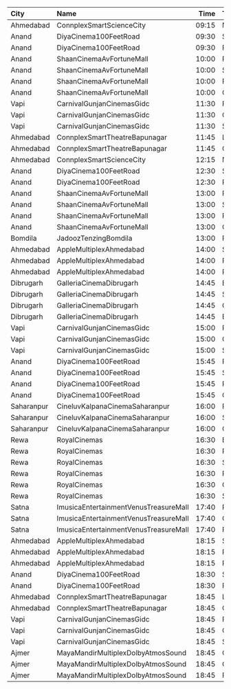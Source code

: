 | City       | Name                                  |  Time | Type            | Price | Capacity | Booked |
| :--------- | :------------------------------------ | ----: | :-------------- | ----: | -------: | -----: |
| Ahmedabad  | ConnplexSmartScienceCity              | 09:15 | Miller          |  150₹ |      100 |      0 |
| Anand      | DiyaCinema100FeetRoad                 | 09:30 | Sofa            |  150₹ |      100 |      0 |
| Anand      | DiyaCinema100FeetRoad                 | 09:30 | Platinum        |  100₹ |      100 |      0 |
| Anand      | ShaanCinemaAvFortuneMall              | 10:00 | Recliner        |  300₹ |      100 |      0 |
| Anand      | ShaanCinemaAvFortuneMall              | 10:00 | Sofa            |  250₹ |      100 |      0 |
| Anand      | ShaanCinemaAvFortuneMall              | 10:00 | Platinum        |   80₹ |      100 |      0 |
| Anand      | ShaanCinemaAvFortuneMall              | 10:00 | Gold            |   80₹ |      100 |      0 |
| Vapi       | CarnivalGunjanCinemasGidc             | 11:30 | PlatinumOffline |  150₹ |       85 |      0 |
| Vapi       | CarnivalGunjanCinemasGidc             | 11:30 | GoldOffline     |  150₹ |       55 |      0 |
| Vapi       | CarnivalGunjanCinemasGidc             | 11:30 | Silver          |  150₹ |       58 |      0 |
| Ahmedabad  | ConnplexSmartTheatreBapunagar         | 11:45 | Lounger         |  120₹ |      100 |      0 |
| Ahmedabad  | ConnplexSmartTheatreBapunagar         | 11:45 | Gold            |  100₹ |      100 |      0 |
| Ahmedabad  | ConnplexSmartScienceCity              | 12:15 | Miller          |  150₹ |      100 |      0 |
| Anand      | DiyaCinema100FeetRoad                 | 12:30 | Sofa            |  150₹ |      100 |      0 |
| Anand      | DiyaCinema100FeetRoad                 | 12:30 | Platinum        |  100₹ |      100 |      0 |
| Anand      | ShaanCinemaAvFortuneMall              | 13:00 | Recliner        |  300₹ |      100 |      0 |
| Anand      | ShaanCinemaAvFortuneMall              | 13:00 | Sofa            |  250₹ |      100 |      0 |
| Anand      | ShaanCinemaAvFortuneMall              | 13:00 | Platinum        |   80₹ |      100 |      0 |
| Anand      | ShaanCinemaAvFortuneMall              | 13:00 | Gold            |   80₹ |      100 |      0 |
| Bomdila    | JadoozTenzingBomdila                  | 13:00 | PlatinumCl      |  175₹ |       50 |     26 |
| Ahmedabad  | AppleMultiplexAhmedabad               | 14:00 | Sofa            |  100₹ |       11 |      0 |
| Ahmedabad  | AppleMultiplexAhmedabad               | 14:00 | Platinum        |  100₹ |      100 |     60 |
| Ahmedabad  | AppleMultiplexAhmedabad               | 14:00 | Recliner        |  100₹ |       10 |      0 |
| Dibrugarh  | GalleriaCinemaDibrugarh               | 14:45 | Business        |  340₹ |       16 |      8 |
| Dibrugarh  | GalleriaCinemaDibrugarh               | 14:45 | Silver          |  100₹ |       58 |     29 |
| Dibrugarh  | GalleriaCinemaDibrugarh               | 14:45 | Gold            |  190₹ |       59 |     30 |
| Dibrugarh  | GalleriaCinemaDibrugarh               | 14:45 | Executive       |  240₹ |       94 |     47 |
| Vapi       | CarnivalGunjanCinemasGidc             | 15:00 | PlatinumOffline |  150₹ |       85 |      0 |
| Vapi       | CarnivalGunjanCinemasGidc             | 15:00 | GoldOffline     |  150₹ |       55 |      0 |
| Vapi       | CarnivalGunjanCinemasGidc             | 15:00 | Silver          |  150₹ |       58 |      0 |
| Anand      | DiyaCinema100FeetRoad                 | 15:45 | Recliner        |  250₹ |      100 |      0 |
| Anand      | DiyaCinema100FeetRoad                 | 15:45 | Sofa            |  200₹ |      100 |      0 |
| Anand      | DiyaCinema100FeetRoad                 | 15:45 | Platinum        |  100₹ |      100 |      0 |
| Anand      | DiyaCinema100FeetRoad                 | 15:45 | Gold            |  100₹ |      100 |      0 |
| Saharanpur | CineluvKalpanaCinemaSaharanpur        | 16:00 | Platinum        |  200₹ |       30 |      0 |
| Saharanpur | CineluvKalpanaCinemaSaharanpur        | 16:00 | Silver          |  100₹ |       30 |      0 |
| Saharanpur | CineluvKalpanaCinemaSaharanpur        | 16:00 | Gold            |  100₹ |       30 |      0 |
| Rewa       | RoyalCinemas                          | 16:30 | Box             |  500₹ |      100 |      0 |
| Rewa       | RoyalCinemas                          | 16:30 | Recliner        |  400₹ |      100 |      0 |
| Rewa       | RoyalCinemas                          | 16:30 | Sofa            |  250₹ |      100 |      0 |
| Rewa       | RoyalCinemas                          | 16:30 | Platinum        |  140₹ |      100 |      0 |
| Rewa       | RoyalCinemas                          | 16:30 | Gold            |  120₹ |      100 |      0 |
| Rewa       | RoyalCinemas                          | 16:30 | Silver          |  100₹ |      100 |      0 |
| Satna      | ImusicaEntertainmentVenusTreasureMall | 17:40 | RedCarpet       |   80₹ |       98 |      0 |
| Satna      | ImusicaEntertainmentVenusTreasureMall | 17:40 | Gold            |   80₹ |       42 |      0 |
| Satna      | ImusicaEntertainmentVenusTreasureMall | 17:40 | Royal           |  200₹ |        8 |      0 |
| Ahmedabad  | AppleMultiplexAhmedabad               | 18:15 | Sofa            |  100₹ |       11 |      0 |
| Ahmedabad  | AppleMultiplexAhmedabad               | 18:15 | Platinum        |  100₹ |      100 |     60 |
| Ahmedabad  | AppleMultiplexAhmedabad               | 18:15 | Recliner        |  100₹ |       10 |      0 |
| Anand      | DiyaCinema100FeetRoad                 | 18:30 | Sofa            |  150₹ |      100 |      0 |
| Anand      | DiyaCinema100FeetRoad                 | 18:30 | Platinum        |  100₹ |      100 |      0 |
| Ahmedabad  | ConnplexSmartTheatreBapunagar         | 18:45 | Lounger         |  150₹ |      100 |      0 |
| Ahmedabad  | ConnplexSmartTheatreBapunagar         | 18:45 | Gold            |  120₹ |      100 |      0 |
| Vapi       | CarnivalGunjanCinemasGidc             | 18:45 | PlatinumOffline |  150₹ |       85 |      2 |
| Vapi       | CarnivalGunjanCinemasGidc             | 18:45 | GoldOffline     |  150₹ |       55 |      0 |
| Vapi       | CarnivalGunjanCinemasGidc             | 18:45 | Silver          |  150₹ |       58 |      0 |
| Ajmer      | MayaMandirMultiplexDolbyAtmosSound    | 18:45 | ClubA           |  112₹ |       20 |     16 |
| Ajmer      | MayaMandirMultiplexDolbyAtmosSound    | 18:45 | ClubB           |  112₹ |       20 |     20 |
| Ajmer      | MayaMandirMultiplexDolbyAtmosSound    | 18:45 | Premium         |   90₹ |      160 |    104 |